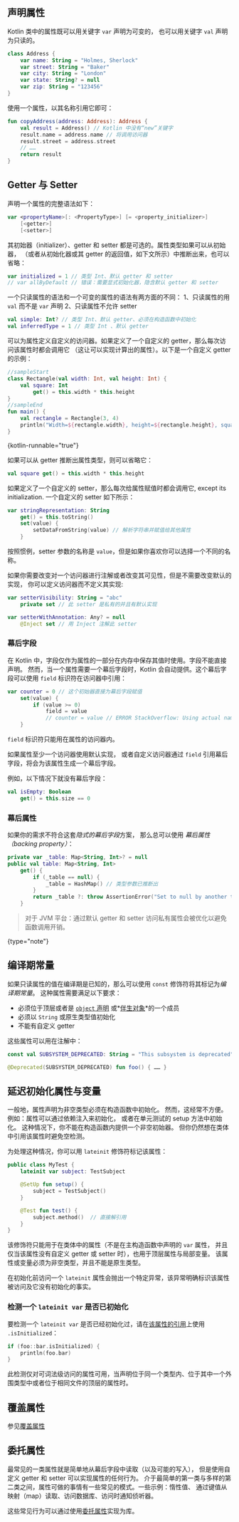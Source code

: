 [//]: # (title: 属性)

## 声明属性

Kotlin 类中的属性既可以用关键字 `var` 声明为可变的， 也可以用关键字 `val` 声明为只读的。

```kotlin
class Address {
    var name: String = "Holmes, Sherlock"
    var street: String = "Baker"
    var city: String = "London"
    var state: String? = null
    var zip: String = "123456"
}
```

使用一个属性，以其名称引用它即可：

```kotlin
fun copyAddress(address: Address): Address {
    val result = Address() // Kotlin 中没有“new”关键字
    result.name = address.name // 将调用访问器
    result.street = address.street
    // ……
    return result
}
```

## Getter 与 Setter

声明一个属性的完整语法如下：

```kotlin
var <propertyName>[: <PropertyType>] [= <property_initializer>]
    [<getter>]
    [<setter>]
```

其初始器（initializer）、getter 和 setter 都是可选的。属性类型如果可以从初始器，
（或者从初始化器或其 getter 的返回值，如下文所示）中推断出来，也可以省略：

```kotlin
var initialized = 1 // 类型 Int、默认 getter 和 setter
// var allByDefault // 错误：需要显式初始化器，隐含默认 getter 和 setter
```

一个只读属性的语法和一个可变的属性的语法有两方面的不同：
1、只读属性的用 `val` 而不是 `var` 声明 2、只读属性不允许 setter

```kotlin
val simple: Int? // 类型 Int、默认 getter、必须在构造函数中初始化
val inferredType = 1 // 类型 Int 、默认 getter
```

可以为属性定义自定义的访问器。如果定义了一个自定义的 getter，那么每次访问该属性时都会调用它
（这让可以实现计算出的属性）。以下是一个自定义 getter 的示例：

```kotlin
//sampleStart
class Rectangle(val width: Int, val height: Int) {
    val square: Int
        get() = this.width * this.height
}
//sampleEnd
fun main() {
    val rectangle = Rectangle(3, 4)
    println("Width=${rectangle.width}, height=${rectangle.height}, square=${rectangle.square}")
}
```
{kotlin-runnable="true"}

如果可以从 getter 推断出属性类型，则可以省略它：

```kotlin
val square get() = this.width * this.height
```

如果定义了一个自定义的 setter，那么每次给属性赋值时都会调用它, except its initialization.
一个自定义的 setter 如下所示：

```kotlin
var stringRepresentation: String
    get() = this.toString()
    set(value) {
        setDataFromString(value) // 解析字符串并赋值给其他属性
    }
```

按照惯例，setter 参数的名称是 `value`，但是如果你喜欢你可以选择一个不同的名称。

如果你需要改变对一个访问器进行注解或者改变其可见性，但是不需要改变默认的实现，
你可以定义访问器而不定义其实现:

```kotlin
var setterVisibility: String = "abc"
    private set // 此 setter 是私有的并且有默认实现

var setterWithAnnotation: Any? = null
    @Inject set // 用 Inject 注解此 setter
```

### 幕后字段

在 Kotlin 中，字段仅作为属性的一部分在内存中保存其值时使用。字段不能直接声明。
然而，当一个属性需要一个幕后字段时，Kotlin 会自动提供。这个幕后字段可以使用
`field` 标识符在访问器中引用：

```kotlin
var counter = 0 // 这个初始器直接为幕后字段赋值
    set(value) {
        if (value >= 0)
            field = value
            // counter = value // ERROR StackOverflow: Using actual name 'counter' would make setter recursive
    }
```

`field` 标识符只能用在属性的访问器内。

如果属性至少一个访问器使用默认实现，
或者自定义访问器通过 `field` 引用幕后字段，将会为该属性生成一个幕后字段。

例如，以下情况下就没有幕后字段：

```kotlin
val isEmpty: Boolean
    get() = this.size == 0
```

### 幕后属性

如果你的需求不符合这套*隐式的幕后字段*方案， 那么总可以使用
*幕后属性（backing property）*：

```kotlin
private var _table: Map<String, Int>? = null
public val table: Map<String, Int>
    get() {
        if (_table == null) {
            _table = HashMap() // 类型参数已推断出
        }
        return _table ?: throw AssertionError("Set to null by another thread")
    }
```

> 对于 JVM 平台：通过默认 getter 和 setter 访问私有属性会被优化以避免函数调用开销。
>
{type="note"}

## 编译期常量

如果只读属性的值在编译期是已知的，那么可以使用 `const` 修饰符将其标记为*编译期常量*。
这种属性需要满足以下要求：

* 必须位于顶层或者是 [`object` 声明](object-declarations.md#对象声明概述) 或*[伴生对象](object-declarations.md#伴生对象)*的一个成员
* 必须以 `String` 或原生类型值初始化
* 不能有自定义 getter

这些属性可以用在注解中：

```kotlin
const val SUBSYSTEM_DEPRECATED: String = "This subsystem is deprecated"

@Deprecated(SUBSYSTEM_DEPRECATED) fun foo() { …… }
```

## 延迟初始化属性与变量

一般地，属性声明为非空类型必须在构造函数中初始化。
然而，这经常不方便。例如：属性可以通过依赖注入来初始化，
或者在单元测试的 setup 方法中初始化。 这种情况下，你不能在构造函数内提供一个非空初始器。
但你仍然想在类体中引用该属性时避免空检测。

为处理这种情况，你可以用 `lateinit` 修饰符标记该属性：

```kotlin
public class MyTest {
    lateinit var subject: TestSubject

    @SetUp fun setup() {
        subject = TestSubject()
    }

    @Test fun test() {
        subject.method()  // 直接解引用
    }
}
```

该修饰符只能用于在类体中的属性（不是在主构造函数中声明的 `var` 属性，
并且仅当该属性没有自定义 getter 或 setter 时），也用于顶层属性与局部变量。
该属性或变量必须为非空类型，并且不能是原生类型。

在初始化前访问一个 `lateinit` 属性会抛出一个特定异常，该异常明确标识该属性<!--
-->被访问及它没有初始化的事实。

### 检测一个 `lateinit var` 是否已初始化

要检测一个 `lateinit var` 是否已经初始化过，请在[该属性的引用](reflection.md#属性引用)上使用 `.isInitialized`：

```kotlin
if (foo::bar.isInitialized) {
    println(foo.bar)
}
```

此检测仅对可词法级访问的属性可用，当声明位于同一个类型内、位于其中一个<!--
-->外围类型中或者位于相同文件的顶层的属性时。

## 覆盖属性

参见[覆盖属性](inheritance.md#覆盖属性)

## 委托属性

最常见的一类属性就是简单地从幕后字段中读取（以及可能的写入）， 但是使用自定义 getter 和 setter
可以实现属性的任何行为。
介于最简单的第一类与多样的第二类之间，属性可做的事情<!--
-->有一些常见的模式。一些示例：惰性值、 通过键值从映射（map）读取、访问数据库、访问时通知侦听器。

这些常见行为可以通过使用[委托属性](delegated-properties.md)实现为库。
